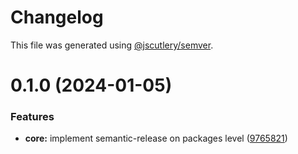 # Changelog

This file was generated using [@jscutlery/semver](https://github.com/jscutlery/semver).

# 0.1.0 (2024-01-05)


### Features

* **core:** implement semantic-release on packages level ([9765821](https://github.com/codeware-sthlm/nx-plugins/commit/9765821bfb40e3c17295bf85bd87c043bd16f175))
